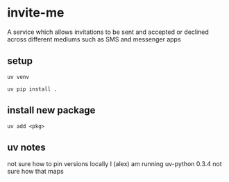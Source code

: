 # invite-me
A service which allows invitations to be sent and accepted or declined across different mediums such as SMS and messenger apps


## setup
```
uv venv
```
```
uv pip install .
```

## install new package
```
uv add <pkg>
```

## uv notes
not sure how to pin versions
locally I (alex) am running uv-python 0.3.4
not sure how that maps
